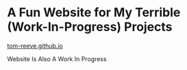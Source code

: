 # A Fun Website for My Terrible (Work-In-Progress) Projects

[tom-reeve.github.io](https://tom-reeve.github.io)

Website Is Also A Work In Progress
